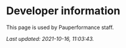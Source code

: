 # Developer information

This page is used by Pauperformance staff.

*Last updated: 2021-10-16, 11:03:43.*
